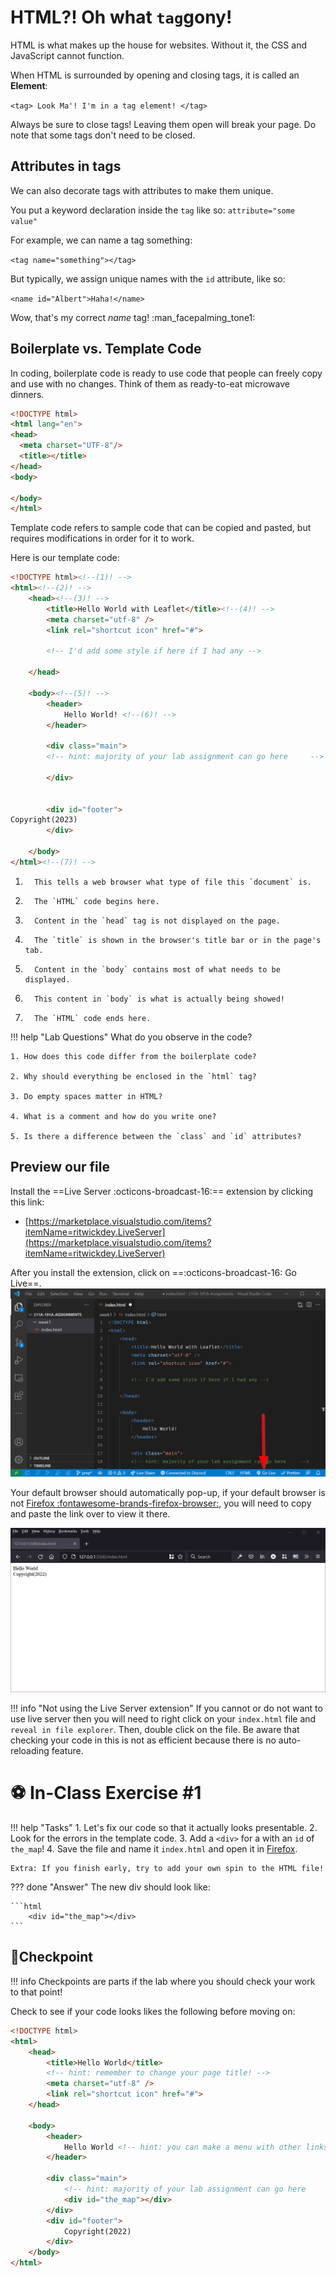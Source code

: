 # HTML?! Oh what `tag`gony!

HTML is what makes up the house for websites. Without it, the CSS and JavaScript cannot function. 

When HTML is surrounded by opening and closing tags, it is called an **Element**:

`<tag> Look Ma'! I'm in a tag element! </tag>`

Always be sure to close tags! Leaving them open will break your page. Do note that some tags don't need to be closed.

## Attributes in tags

We can also decorate tags with attributes to make them unique. 

You put a keyword declaration inside the `tag` like so: `attribute="some value"`

For example, we can name a tag something:

`<tag name="something"></tag>`

But typically, we assign unique names with the `id` attribute, like so:

`<name id="Albert">Haha!</name>`

Wow, that's my correct *name* tag! :man_facepalming_tone1:

## Boilerplate vs. Template Code

In coding, boilerplate code is ready to use code that people can freely copy and use with no changes. Think of them as ready-to-eat microwave dinners.

``` html linenums="1"
<!DOCTYPE html>
<html lang="en">
<head>
  <meta charset="UTF-8"/>
  <title></title>
</head>
<body>

</body>
</html>
```

Template code refers to sample code that can be copied and pasted, but requires modifications in order for it to work.

Here is our template code:

```html title="index.html"
<!DOCTYPE html><!--(1)! -->
<html><!--(2)! -->
    <head><!--(3)! -->
        <title>Hello World with Leaflet</title><!--(4)! -->
        <meta charset="utf-8" />
        <link rel="shortcut icon" href="#">

        <!-- I'd add some style if here if I had any -->

    </head>
    
    <body><!--(5)! -->
        <header>
            Hello World! <!--(6)! -->
        </header>
        
        <div class="main">
        <!-- hint: majority of your lab assignment can go here     -->
        
        </div>


        <div id="footer">
Copyright(2023)
        </div>
        
    </body>
</html><!--(7)! -->
```

1.       This tells a web browser what type of file this `document` is.
2.       The `HTML` code begins here.
3.       Content in the `head` tag is not displayed on the page. 
4.       The `title` is shown in the browser's title bar or in the page's tab.
5.       Content in the `body` contains most of what needs to be displayed.
6.       This content in `body` is what is actually being showed!
7.       The `HTML` code ends here. 

!!! help "Lab Questions"
    What do you observe in the code?

    1. How does this code differ from the boilerplate code?

    2. Why should everything be enclosed in the `html` tag?

    3. Do empty spaces matter in HTML?

    4. What is a comment and how do you write one?

    5. Is there a difference between the `class` and `id` attributes?

## Preview our file

Install the ==Live Server :octicons-broadcast-16:==  extension by clicking this link:

- [https://marketplace.visualstudio.com/items?itemName=ritwickdey.LiveServer](https://marketplace.visualstudio.com/items?itemName=ritwickdey.LiveServer)

After you install the extension, click on ==:octicons-broadcast-16: Go Live==.
![](./media/golive.png)

Your default browser should automatically pop-up, if your default browser is not [Firefox :fontawesome-brands-firefox-browser:](https://www.mozilla.org/en-US/firefox/new/), you will need to copy and paste the link over to view it there.

![](./media/live_preview.png)

!!! info "Not using the Live Server extension"
    If you cannot or do not want to use live server then you will need to right click on your `index.html` file and `reveal in file explorer`. Then, double click on the file. Be aware that checking your code in this is not as efficient because there is no auto-reloading feature.

# ⚽ In-Class Exercise #1

!!! help "Tasks"
    1. Let's fix our code so that it actually looks presentable. 
    2. Look for the errors in the template code.
    3. Add a `<div>` for a with an `id` of `the_map`! 
    4. Save the file and name it `index.html` and open it in [Firefox](https://www.mozilla.org/en-US/firefox/new/).
    
    Extra: If you finish early, try to add your own spin to the HTML file!


??? done "Answer"
    The new div should look like:

    ```html
        <div id="the_map"></div>
    ```

## 🏁Checkpoint

!!! info
    Checkpoints are parts if the lab where you should check your work to that point!

Check to see if your code looks likes the following before moving on:

```html title="index.html" linenums="1" hl_lines="17"
<!DOCTYPE html>
<html>
    <head>
        <title>Hello World</title>
        <!-- hint: remember to change your page title! -->
        <meta charset="utf-8" />
        <link rel="shortcut icon" href="#">
    </head>
    
    <body>
        <header>
            Hello World <!-- hint: you can make a menu with other links here if you'd like -->
        </header>
        
        <div class="main">
            <!-- hint: majority of your lab assignment can go here     -->
            <div id="the_map"></div>
        </div>
        <div id="footer">
            Copyright(2022)
        </div>
    </body>
</html>
```